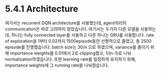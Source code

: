 # 5.4.1 Architecture

여기서는 recurrent DQN architecture를 사용했는데, agent끼리의 communication은 따로 고려하지 않았습니다. 여기서는 두가지 다른 모델을 사용하는데, 하나는 fully connected layer를 사용하고 다른 하나는 GRU를 사용합니다. rate of exploration을 1부터 0.02까지 1500episode동안 선형적으로 줄였고, 총 2500 episode를 진행했습니다. batch size는 30/n 으로 하였으며, variance를 줄이기 위해 importance weights를 0.01에서 2로 clipping했고, 1/\(n-1\)로 나눠 normalization하였습니다. 또한 learning rate를 일정하게 유지하기 위해, importance weights에 그 running rate을 나눠줬습니다.

